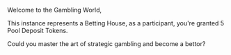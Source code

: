 Welcome to the Gambling World,

This instance represents a Betting House, as a participant, you're granted 5 Pool Deposit Tokens.

Could you master the art of strategic gambling and become a bettor? 
